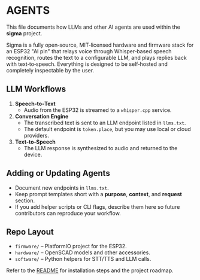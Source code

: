 # AGENTS

This file documents how LLMs and other AI agents are used within the **sigma** project.

Sigma is a fully open‑source, MIT‑licensed hardware and firmware stack for an ESP32 "AI pin" that relays
voice through Whisper‑based speech recognition, routes the text to a
configurable LLM, and plays replies back with text‑to‑speech. Everything is designed to be self‑hosted and
completely inspectable by the user.

## LLM Workflows

1. **Speech‑to‑Text**
   - Audio from the ESP32 is streamed to a `whisper.cpp` service.
2. **Conversation Engine**
   - The transcribed text is sent to an LLM endpoint listed in `llms.txt`.
   - The default endpoint is `token.place`, but you may use local or cloud providers.
3. **Text‑to‑Speech**
   - The LLM response is synthesized to audio and returned to the device.

## Adding or Updating Agents

- Document new endpoints in `llms.txt`.
- Keep prompt templates short with a **purpose**, **context**, and
  **request** section.
- If you add helper scripts or CLI flags, describe them here so future
  contributors can reproduce your workflow.

## Repo Layout

- `firmware/` – PlatformIO project for the ESP32.
- `hardware/` – OpenSCAD models and other accessories.
- `software/` – Python helpers for STT/TTS and LLM calls.

Refer to the [README](README.md) for installation steps and the project roadmap.
